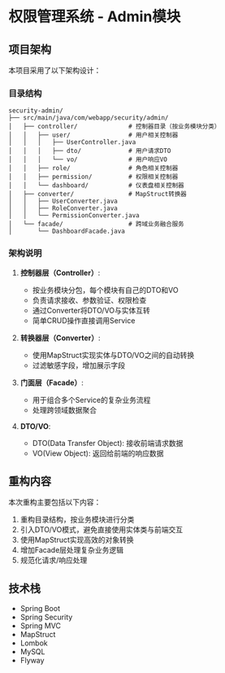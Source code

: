 # 权限管理系统 - Admin模块

## 项目架构

本项目采用了以下架构设计：

### 目录结构

```
security-admin/
├── src/main/java/com/webapp/security/admin/
│   ├── controller/              # 控制器目录（按业务模块分类）
│   │   ├── user/                # 用户相关控制器
│   │   │   ├── UserController.java
│   │   │   ├── dto/             # 用户请求DTO
│   │   │   └── vo/              # 用户响应VO
│   │   ├── role/                # 角色相关控制器
│   │   ├── permission/          # 权限相关控制器
│   │   └── dashboard/           # 仪表盘相关控制器
│   ├── converter/               # MapStruct转换器
│   │   ├── UserConverter.java
│   │   ├── RoleConverter.java
│   │   └── PermissionConverter.java
│   └── facade/                  # 跨域业务融合服务
│       └── DashboardFacade.java
```

### 架构说明

1. **控制器层（Controller）**:
   - 按业务模块分包，每个模块有自己的DTO和VO
   - 负责请求接收、参数验证、权限检查
   - 通过Converter将DTO/VO与实体互转
   - 简单CRUD操作直接调用Service

2. **转换器层（Converter）**:
   - 使用MapStruct实现实体与DTO/VO之间的自动转换
   - 过滤敏感字段，增加展示字段

3. **门面层（Facade）**:
   - 用于组合多个Service的复杂业务流程
   - 处理跨领域数据聚合

4. **DTO/VO**:
   - DTO(Data Transfer Object): 接收前端请求数据
   - VO(View Object): 返回给前端的响应数据

## 重构内容

本次重构主要包括以下内容：

1. 重构目录结构，按业务模块进行分类
2. 引入DTO/VO模式，避免直接使用实体类与前端交互
3. 使用MapStruct实现高效的对象转换
4. 增加Facade层处理复杂业务逻辑
5. 规范化请求/响应处理

## 技术栈

- Spring Boot
- Spring Security
- Spring MVC
- MapStruct
- Lombok
- MySQL
- Flyway 